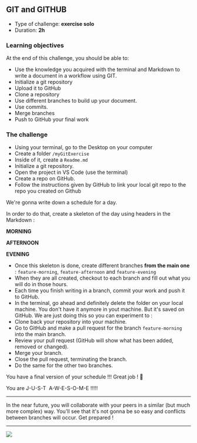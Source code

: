 ## GIT and GITHUB

- Type of challenge: **exercise solo**
- Duration: **2h**

### Learning objectives

At the end of this challenge, you should be able to:

- Use the knowledge you acquired with the terminal and Markdown to write a document in a workflow using GIT.
- Initialize a git repository
- Upload it to GitHub
- Clone a repository
- Use different branches to build up your document.
- Use commits.
- Merge branches
- Push to GitHub your final work

### The challenge

- Using your terminal, go to the Desktop on your computer
- Create a folder `/myGitExercise`
- Inside of it, create a `Readme.md`
- Initialize a git repository.
- Open the project in VS Code (use the terminal)
- Create a repo on GitHub.
- Follow the instructions given by GitHub to link your local git repo to the repo you created on Github

We're gonna write down a schedule for a day.

In order to do that, create a skeleton of the day using headers in the Markdown :

**MORNING**

**AFTERNOON**

**EVENING**

- Once this skeleton is done, create different branches **from the main one** : `feature-morning`, `feature-afternoon` and `feature-evening`
- When they are all created, checkout to each branch and fill out what you will do in those hours.
- Each time you finish writing in a branch, commit your work and push it to GitHub.
- In the terminal, go ahead and definitely delete the folder on your local machine. You don't have it anymore in yout machine. But it's saved on GitHub. We are just doing this so you can experiment to :
- Clone back your repository into your machine.
- Go to GitHub and make a pull request for the branch `feature-morning` into the main branch.
- Review your pull request (GitHub will show what has been added, removed or changed).
- Merge your branch.
- Close the pull request, terminating the branch.
- Do the same for the other two branches.

You have a final version of your schedule !!! Great job ! 👏

You are J-U-S-T  A-W-E-S-O-M-E !!!!!

---

In the near future, you will collaborate with your peers in a similar (but much more complex) way. You'll see that it's not gonna be so easy and conflicts between branches will occur. Get prepared !

---

![](https://media.giphy.com/media/7qnG84NOvmCHkD0AAp/giphy.gif)
